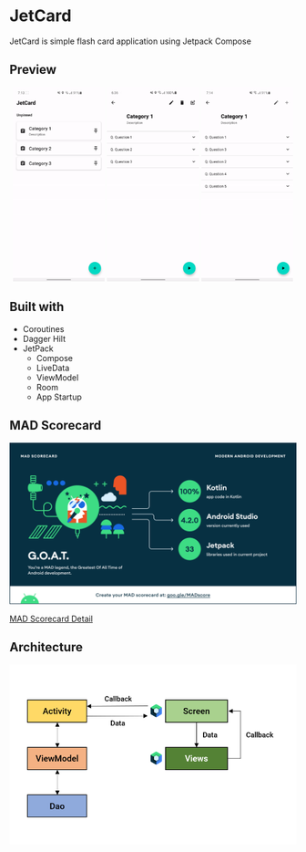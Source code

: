 # JetCard

JetCard is simple flash card application using Jetpack Compose

## Preview

<p align="center">
  <img src="assets/preview_home.gif" width="32%"/>
  <img src="assets/preview_category.gif" width="32%"/>
  <img src="assets/preview_card.gif" width="32%"/>
</p>

## Built with

- Coroutines
- Dagger Hilt
- JetPack
  - Compose
  - LiveData
  - ViewModel
  - Room
  - App Startup

## MAD Scorecard

<p align="center">
  <img src="assets/mad_scorecard/summary.png" />
</p>

[MAD Scorecard Detail](Scorecard.md)

## Architecture

![architecture](assets/jetcard-architecture.png)